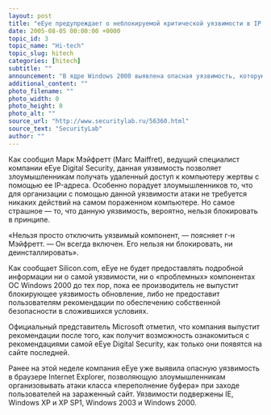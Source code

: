 ```yaml
---
layout: post
title: "eEye предупреждает о неблокируемой критической уязвимости в IP в Windows 2000"
date: 2005-08-05 00:00:00 +0000
topic_id: 3
topic_name: "Hi-tech"
topic_slug: hitech
categories: [hitech]
subtitle: ""
announcement: "В ядре Windows 2000 выявлена опасная уязвимость, которую, вероятно, невозможно блокировать в принципе. Возможно, ей подвержены и другие операционные системы Microsoft."
additional_content: ""
photo_filename: ""
photo_width: 0
photo_height: 0
photo_alt: ""
source_url: "http://www.securitylab.ru/56360.html"
source_text: "SecurityLab"
author: ""
---
```

Как сообщил Марк Мэйфретт (Marc Maiffret), ведущий специалист компании eEye Digital Security, данная уязвимость позволяет злоумышленникам получать удаленный доступ к компьютеру жертвы с помощью ее IP-адреса. Особенно порадует злоумышленников то, что для организации с помощью данной уязвимости атаки не требуется никаких действий на самом пораженном компьютере. Но самое страшное — то, что данную уязвимость, вероятно, нельзя блокировать в принципе.

«Нельзя просто отключить уязвимый компонент, — поясняет г-н Мэйфретт. — Он всегда включен. Его нельзя ни блокировать, ни деинсталлировать».

Как сообщает Silicon.com, eEye не будет предоставлять подробной информации ни о самой уязвимости, ни о «проблемных» компонентах ОС Windows 2000 до тех пор, пока ее производитель не выпустит блокирующее уязвимость обновление, либо не предоставит пользователям рекомендации по обеспечению собственной безопасности в сложившихся условиях.

Официальный представитель Microsoft отметил, что компания выпустит рекомендации после того, как получит возможность ознакомиться с рекомендациями самой eEye Digital Security, как только они появятся на сайте последней.

Ранее на этой неделе компания eEye уже выявила опасную уязвимость в браузере Internet Explorer, позволяющую злоумышленникам организовывать атаки класса «переполнение буфера» при заходе пользователей на зараженный сайт. Уязвимости подвержены IE, Windows XP и XP SP1, Windows 2003 и Windows 2000.
